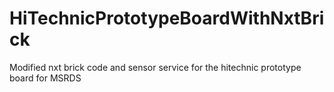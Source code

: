 HiTechnicPrototypeBoardWithNxtBrick
===================================

Modified nxt brick code and sensor service for the hitechnic prototype board for MSRDS